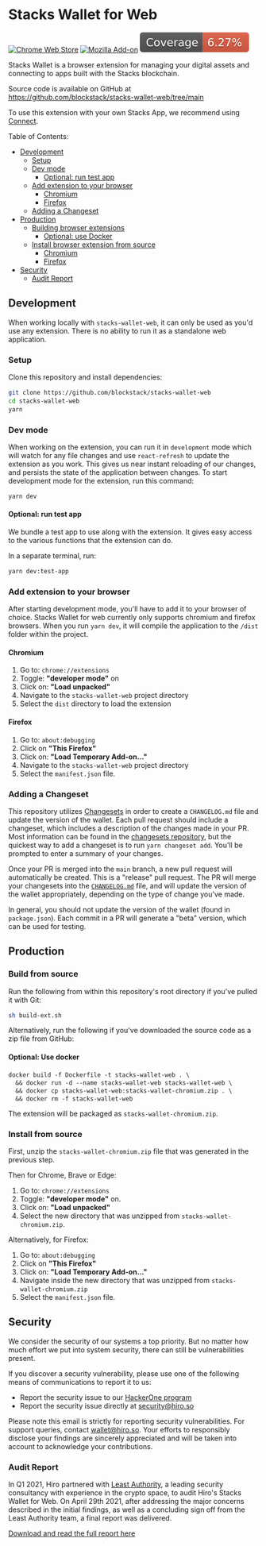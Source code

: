 # Stacks Wallet for Web

[![Chrome Web Store](https://img.shields.io/chrome-web-store/stars/ldinpeekobnhjjdofggfgjlcehhmanlj?label=Chrome%20Web%20Store)](https://chrome.google.com/webstore/detail/stacks-wallet/ldinpeekobnhjjdofggfgjlcehhmanlj)
[![Mozilla Add-on](https://img.shields.io/amo/stars/stacks-wallet?label=Firefox%20Add-on)](https://addons.mozilla.org/en-US/firefox/addon/stacks-wallet/)
[![coverage](https://raw.githubusercontent.com/blockstack/stacks-wallet-web/gh-pages/badge.svg)](https://blockstack.github.io/stacks-wallet-web/)

Stacks Wallet is a browser extension for managing your digital assets and connecting to apps built with the Stacks blockchain.

Source code is available on GitHub at https://github.com/blockstack/stacks-wallet-web/tree/main

To use this extension with your own Stacks App, we recommend using [Connect](https://github.com/blockstack/connect).

Table of Contents:

<!-- TOC depthFrom:2 -->

- [Development](#development)
  - [Setup](#setup)
  - [Dev mode](#dev-mode)
    - [Optional: run test app](#optional-run-test-app)
  - [Add extension to your browser](#add-extension-to-your-browser)
    - [Chromium](#chromium)
    - [Firefox](#firefox)
  - [Adding a Changeset](#adding-a-changeset)
- [Production](#production)
  - [Building browser extensions](#building-browser-extensions)
    - [Optional: use Docker](#optional-use-docker)
  - [Install browser extension from source](#install-browser-extension-from-source)
    - [Chromium](#chromium-1)
    - [Firefox](#firefox-1)
- [Security](#security)
  - [Audit Report](#audit-report)

<!-- /TOC -->

## Development

When working locally with `stacks-wallet-web`, it can only be used as you'd use any extension. There is no ability to
run it as a standalone web application.

### Setup

Clone this repository and install dependencies:

```bash
git clone https://github.com/blockstack/stacks-wallet-web
cd stacks-wallet-web
yarn
```

### Dev mode

When working on the extension, you can run it in `development` mode which will watch for any file changes and
use `react-refresh` to update the extension as you work. This gives us near instant reloading of our changes, and
persists the state of the application between changes. To start development mode for the extension, run this command:

```bash
yarn dev
```

#### Optional: run test app

We bundle a test app to use along with the extension. It gives easy access to the various functions that the extension
can do.

In a separate terminal, run:

```bash
yarn dev:test-app
```

### Add extension to your browser

After starting development mode, you'll have to add it to your browser of choice. Stacks Wallet for web currently only
supports chromium and firefox browsers. When you run `yarn dev`, it will compile the application to the `/dist` folder
within the project.

#### Chromium

1. Go to: `chrome://extensions`
2. Toggle: **"developer mode"** on
3. Click on: **"Load unpacked"**
4. Navigate to the `stacks-wallet-web` project directory
5. Select the `dist` directory to load the extension

#### Firefox

1. Go to: `about:debugging`
2. Click on **"This Firefox"**
3. Click on: **"Load Temporary Add-on…"**
4. Navigate to the `stacks-wallet-web` project directory
5. Select the `manifest.json` file.

### Adding a Changeset

This repository utilizes [Changesets](https://github.com/atlassian/changesets) in order to create a `CHANGELOG.md` file and update the version of the wallet. Each pull request should include a changeset, which includes a description of the changes made in your PR. Most information can be found in the [changesets repository](https://github.com/atlassian/changesets), but the quickest way to add a changeset is to run `yarn changeset add`. You'll be prompted to enter a summary of your changes.

Once your PR is merged into the `main` branch, a new pull request will automatically be created. This is a "release" pull request. The PR will merge your changesets into the [`CHANGELOG.md`](https://github.com/blockstack/ux/blob/main/CHANGELOG.md) file, and will update the version of the wallet appropriately, depending on the type of change you've made.

In general, you should not update the version of the wallet (found in `package.json`). Each commit in a PR will generate a "beta" version, which can be used for testing.

## Production

### Build from source

Run the following from within this repository's root directory if you've pulled it with Git:

```bash
sh build-ext.sh
```

Alternatively, run the following if you've downloaded the source code as a zip file from GitHub:

#### Optional: Use docker
```
docker build -f Dockerfile -t stacks-wallet-web . \
  && docker run -d --name stacks-wallet-web stacks-wallet-web \
  && docker cp stacks-wallet-web:stacks-wallet-chromium.zip . \
  && docker rm -f stacks-wallet-web
```

The extension will be packaged as `stacks-wallet-chromium.zip`.

### Install from source

First, unzip the `stacks-wallet-chromium.zip` file that was generated in the previous step.

Then for Chrome, Brave or Edge:

1. Go to: `chrome://extensions`
2. Toggle: **"developer mode"** on.
3. Click on: **"Load unpacked"**
4. Select the new directory that was unzipped from `stacks-wallet-chromium.zip`.

Alternatively, for Firefox:

1. Go to: `about:debugging`
2. Click on **"This Firefox"**
3. Click on: **"Load Temporary Add-on…"**
4. Navigate inside the new directory that was unzipped from `stacks-wallet-chromium.zip`
5. Select the `manifest.json` file.

## Security

We consider the security of our systems a top priority. But no matter how much effort we put into system security, there can still be vulnerabilities present.

If you discover a security vulnerability, please use one of the following means of communications to report it to us:

- Report the security issue to our [HackerOne program](https://hackerone.com/hiro)
- Report the security issue directly at [security@hiro.so](mailto:security@hiro.so)

Please note this email is strictly for reporting security vulnerabilities. For support queries, contact [wallet@hiro.so](mailto:wallet@hiro.so). Your efforts to responsibly disclose your findings are sincerely appreciated and will be taken into account to acknowledge your contributions.

### Audit Report

In Q1 2021, Hiro partnered with [Least Authority](https://leastauthority.com/), a leading security consultancy with experience in the crypto space, to audit Hiro's Stacks Wallet for Web. On April 29th 2021, after addressing the major concerns described in the initial findings, as well as a concluding sign off from the Least Authority team, a final report was delivered.

[Download and read the full report here](https://github.com/blockstack/stacks-wallet-web/blob/main/docs/least-authority-security-audit-report.pdf
)
